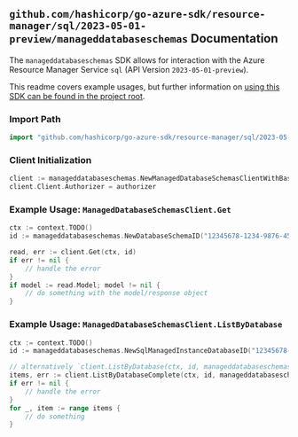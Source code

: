 
## `github.com/hashicorp/go-azure-sdk/resource-manager/sql/2023-05-01-preview/manageddatabaseschemas` Documentation

The `manageddatabaseschemas` SDK allows for interaction with the Azure Resource Manager Service `sql` (API Version `2023-05-01-preview`).

This readme covers example usages, but further information on [using this SDK can be found in the project root](https://github.com/hashicorp/go-azure-sdk/tree/main/docs).

### Import Path

```go
import "github.com/hashicorp/go-azure-sdk/resource-manager/sql/2023-05-01-preview/manageddatabaseschemas"
```


### Client Initialization

```go
client := manageddatabaseschemas.NewManagedDatabaseSchemasClientWithBaseURI("https://management.azure.com")
client.Client.Authorizer = authorizer
```


### Example Usage: `ManagedDatabaseSchemasClient.Get`

```go
ctx := context.TODO()
id := manageddatabaseschemas.NewDatabaseSchemaID("12345678-1234-9876-4563-123456789012", "example-resource-group", "managedInstanceValue", "databaseValue", "schemaValue")

read, err := client.Get(ctx, id)
if err != nil {
	// handle the error
}
if model := read.Model; model != nil {
	// do something with the model/response object
}
```


### Example Usage: `ManagedDatabaseSchemasClient.ListByDatabase`

```go
ctx := context.TODO()
id := manageddatabaseschemas.NewSqlManagedInstanceDatabaseID("12345678-1234-9876-4563-123456789012", "example-resource-group", "managedInstanceValue", "databaseValue")

// alternatively `client.ListByDatabase(ctx, id, manageddatabaseschemas.DefaultListByDatabaseOperationOptions())` can be used to do batched pagination
items, err := client.ListByDatabaseComplete(ctx, id, manageddatabaseschemas.DefaultListByDatabaseOperationOptions())
if err != nil {
	// handle the error
}
for _, item := range items {
	// do something
}
```
